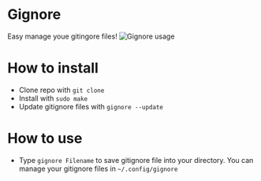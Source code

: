 # Gignore
Easy manage youe gitingore files!
![Gignore usage](https://media.giphy.com/media/h3zoZwm2hhLnNO87yn/giphy.gif)

# How to install

- Clone repo with `git clone`
- Install with `sudo make`
- Update gitignore files with `gignore --update`

# How to use
- Type `gignore Filename` to save gitignore file into your directory.
You can manage your gitignore files in `~/.config/gignore`
